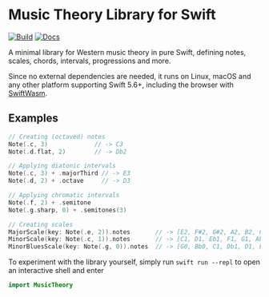 # Music Theory Library for Swift

[![Build](https://github.com/fwcd/swift-music-theory/actions/workflows/build.yml/badge.svg)](https://github.com/fwcd/swift-music-theory/actions/workflows/build.yml)
[![Docs](https://github.com/fwcd/swift-music-theory/actions/workflows/docs.yml/badge.svg)](https://fwcd.github.io/swift-music-theory/documentation/musictheory)

A minimal library for Western music theory in pure Swift, defining notes, scales, chords, intervals, progressions and more.

Since no external dependencies are needed, it runs on Linux, macOS and any other platform supporting Swift 5.6+, including the browser with [SwiftWasm](https://github.com/swiftwasm).

## Examples

```swift
// Creating (octaved) notes
Note(.c, 3)             // -> C3
Note(.d.flat, 2)        // -> Db2

// Applying diatonic intervals
Note(.c, 3) + .majorThird // -> E3
Note(.d, 2) + .octave     // -> D3

// Applying chromatic intervals
Note(.f, 2) + .semitone
Note(.g.sharp, 0) + .semitones(3)

// Creating scales
MajorScale(key: Note(.e, 2)).notes       // -> [E2, F#2, G#2, A2, B2, C#3, D#3]
MinorScale(key: Note(.c, 1)).notes       // -> [C1, D1, Eb1, F1, G1, Ab1, Bb1]
MinorBluesScale(key: Note(.g, 0)).notes  // -> [G0, Bb0, C1, Db1, D1, F1]
```

To experiment with the library yourself, simply run `swift run --repl` to open an interactive shell and enter

```swift
import MusicTheory
```
